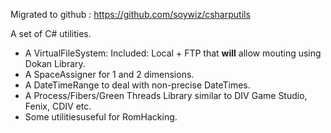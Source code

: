 Migrated to github : https://github.com/soywiz/csharputils

A set of C# utilities.

  * A VirtualFileSystem: Included: Local + FTP that **will** allow mouting using Dokan Library.
  * A SpaceAssigner for 1 and 2 dimensions.
  * A DateTimeRange to deal with non-precise DateTimes.
  * A Process/Fibers/Green Threads Library similar to DIV Game Studio, Fenix, CDIV etc.
  * Some utilitiesuseful  for RomHacking.